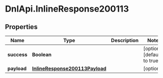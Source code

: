 # DnlApi.InlineResponse200113

## Properties
Name | Type | Description | Notes
------------ | ------------- | ------------- | -------------
**success** | **Boolean** |  | [optional] [default to true]
**payload** | [**InlineResponse200113Payload**](InlineResponse200113Payload.md) |  | [optional] 


